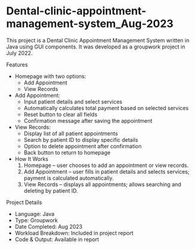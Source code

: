 # Dental-clinic-appointment-management-system_Aug-2023
This project is a Dental Clinic Appointment Management System written in Java using GUI components.
It was developed as a groupwork project in July 2022.

Features
- Homepage with two options:
	- Add Appointment
 	- View Records
- Add Appointment:
	- Input patient details and select services
 	- Automatically calculates total payment based on selected services
  - Reset button to clear all fields
  - Confirmation message after saving the appointment
- View Records:
	- Display list of all patient appointments
 	- Search by patient ID to display specific details
  - Option to delete appointment after confirmation
  - Back button to return to homepage
- How It Works
	1. Homepage – user chooses to add an appointment or view records.
 	2. Add Appointment – user fills in patient details and selects services; payment is calculated automatically.
  3. View Records – displays all appointments; allows searching and deleting by patient ID.
  
Project Details
- Language: Java
- Type: Groupwork
- Date Completed: Aug 2023
- Workload Breakdown: Included in project report
- Code & Output: Available in report
